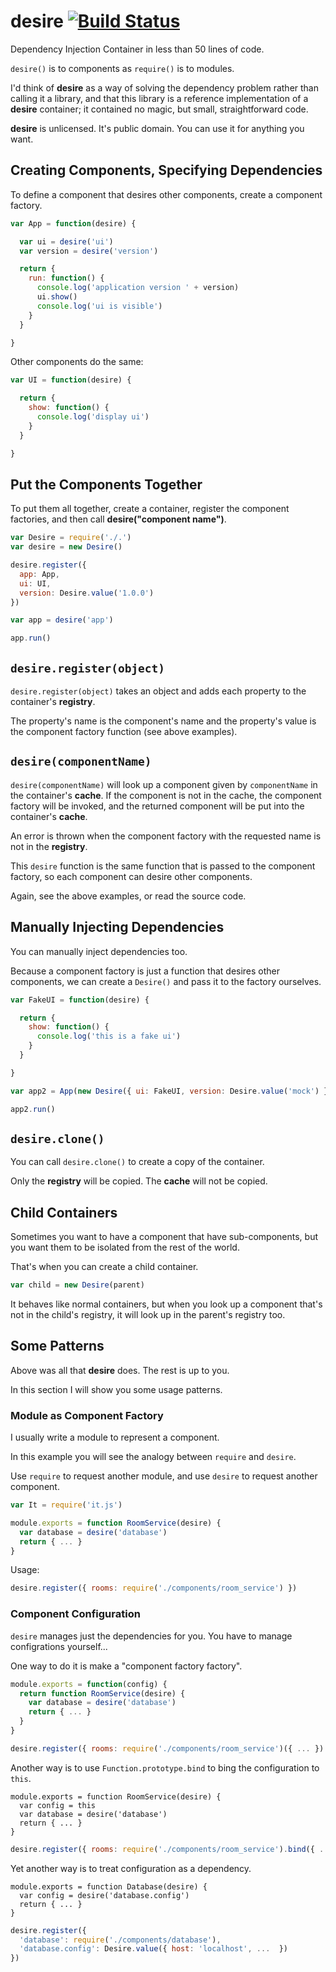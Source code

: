 desire [![Build Status](https://travis-ci.org/dtinth/desire.png?branch=master)](https://travis-ci.org/dtinth/desire)
======

Dependency Injection Container in less than 50 lines of code.

`desire()` is to components as `require()` is to modules.

I'd think of __desire__ as a way of solving the dependency problem rather than calling it a library,
and that this library is a reference implementation of a __desire__ container; it contained no magic,
but small, straightforward code.

__desire__ is unlicensed. It's public domain. You can use it for anything you want.



Creating Components, Specifying Dependencies
---

To define a component that desires other components, create a
component factory.

```javascript
var App = function(desire) {

  var ui = desire('ui')
  var version = desire('version')

  return {
    run: function() {
      console.log('application version ' + version)
      ui.show()
      console.log('ui is visible')
    }
  }

}
```


Other components do the same:

```javascript
var UI = function(desire) {

  return {
    show: function() {
      console.log('display ui')
    }
  }

}
```


Put the Components Together
---

To put them all together, create a container, register the component factories,
and then call __desire("component name")__.

```javascript
var Desire = require('./.')
var desire = new Desire()

desire.register({
  app: App,
  ui: UI,
  version: Desire.value('1.0.0')
})

var app = desire('app')

app.run()
```

`desire.register(object)`
---
`desire.register(object)` takes an object and adds each property to
the container's __registry__.

The property's name is the component's name and the property's value is the
component factory function (see above examples).


`desire(componentName)`
---
`desire(componentName)` will look up a component given by `componentName`
in the container's __cache__.
If the component is not in the cache,
the component factory will be invoked,
and the returned component will be put into the container's __cache__.

An error is thrown when the component factory with the requested
name is not in the __registry__.

This `desire` function is the same function that is passed to the
component factory, so each component can desire other components.

Again, see the above examples, or read the source code.




Manually Injecting Dependencies
---

You can manually inject dependencies too.

Because a component factory is just a function that desires other components,
we can create a `Desire()` and pass it to the factory ourselves.

```javascript
var FakeUI = function(desire) {

  return {
    show: function() {
      console.log('this is a fake ui')
    }
  }

}

var app2 = App(new Desire({ ui: FakeUI, version: Desire.value('mock') }))

app2.run()
```


`desire.clone()`
---

You can call `desire.clone()` to create a copy of the container.

Only the __registry__ will be copied. The __cache__ will not be copied.


Child Containers
---

Sometimes you want to have a component that have sub-components, but you want
them to be isolated from the rest of the world.

That's when you can create a child container.

```javascript
var child = new Desire(parent)
```

It behaves like normal containers,
but when you look up a component that's not in the child's registry,
it will look up in the parent's registry too.




Some Patterns
---

Above was all that __desire__ does. The rest is up to you.

In this section I will show you some usage patterns.



### Module as Component Factory

I usually write a module to represent a component.

In this example you will see the analogy between `require` and `desire`.

Use `require` to request another module, and use `desire` to request another
component.

```javascript
var It = require('it.js')

module.exports = function RoomService(desire) {
  var database = desire('database')
  return { ... }
}
```

Usage:

```javascript
desire.register({ rooms: require('./components/room_service') })
```


### Component Configuration

`desire` manages just the dependencies for you.
You have to manage configrations yourself...

One way to do it is make a "component factory factory".

```javascript
module.exports = function(config) {
  return function RoomService(desire) {
    var database = desire('database')
    return { ... }
  }
}
```

```javascript
desire.register({ rooms: require('./components/room_service')({ ... }) })
```


Another way is to use `Function.prototype.bind` to bing the configuration to `this`.

```
module.exports = function RoomService(desire) {
  var config = this
  var database = desire('database')
  return { ... }
}
```

```javascript
desire.register({ rooms: require('./components/room_service').bind({ ... }) })
```


Yet another way is to treat configuration as a dependency.

```
module.exports = function Database(desire) {
  var config = desire('database.config')
  return { ... }
}
```

```javascript
desire.register({
  'database': require('./components/database'),
  'database.config': Desire.value({ host: 'localhost', ...  })
})
```








